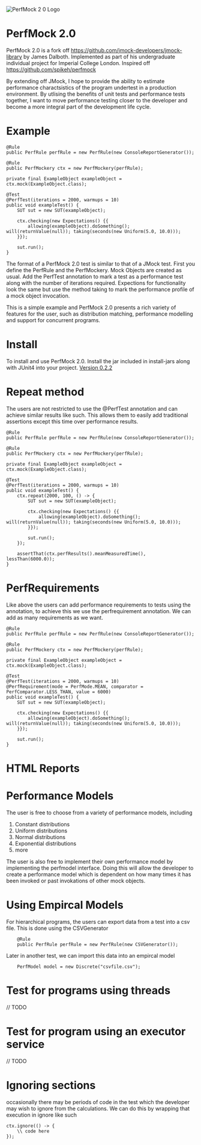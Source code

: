 ![PerfMock 2 0 Logo](https://user-images.githubusercontent.com/21280865/121378698-54545b00-c93b-11eb-8f55-83e1e6c077bd.PNG)

# PerfMock 2.0 

PerfMock 2.0 is a fork off https://github.com/jmock-developers/jmock-library by James Dalboth. Implemented as part of his undergraduate individual project for Imperial College London. Inspired off https://github.com/spikeh/perfmock

By extending off JMock, I hope to provide the ability to estimate performance charactsistics of the program undertest in a production environment. By utlising the benefits of unit tests and performance tests together, I want to move performance testing closer to the developer and become a more integral part of the development life cycle. 

# Example

```
@Rule
public PerfRule perfRule = new PerfRule(new ConsoleReportGenerator());

@Rule
public PerfMockery ctx = new PerfMockery(perfRule);

private final ExampleObject exampleObject = ctx.mock(ExampleObject.class);

@Test
@PerfTest(iterations = 2000, warmups = 10)
public void exampleTest() {
    SUT sut = new SUT(exampleObject);

    ctx.checking(new Expectations() {{
        allowing(exampleObject).doSomething(); will(returnValue(null)); taking(seconds(new Uniform(5.0, 10.0)));
    }});

    sut.run();
}
```

The format of a PerfMock 2.0 test is similar to that of a JMock test. First you define the PerfRule and the PerfMockery. Mock Objects are created as usual. Add the PerfTest annotation to mark a test as a performance test along with the number of iterations required. Expections for functionality look the same but use the method taking to mark the performance profile of a mock object invocation.

This is a simple example and PerfMock 2.0 presents a rich variety of features for the user, such as distribution matching, performance modelling and support for concurrent programs.

# Install

To install and use PerfMock 2.0. Install the jar included in install-jars along with JUnit4 into your project. [Version 0.2.2](https://github.com/JamesDalboth/PerfMock2.0/blob/master/install-jars/perfmock2-junit4-0.2.2-SNAPSHOT-jar-with-dependencies.jar)

# Repeat method

The users are not restricted to use the @PerfTest annotation and can achieve similar results like such. This allows them to easily add traditional assertions except this time over performance results.

```
@Rule
public PerfRule perfRule = new PerfRule(new ConsoleReportGenerator());

@Rule
public PerfMockery ctx = new PerfMockery(perfRule);

private final ExampleObject exampleObject = ctx.mock(ExampleObject.class);

@Test
@PerfTest(iterations = 2000, warmups = 10)
public void exampleTest() {
    ctx.repeat(2000, 100, () -> {
        SUT sut = new SUT(exampleObject);
    
        ctx.checking(new Expectations() {{
            allowing(exampleObject).doSomething(); will(returnValue(null)); taking(seconds(new Uniform(5.0, 10.0)));
        }});

        sut.run();
    });
    
    assertThat(ctx.perfResults().meanMeasuredTime(), lessThan(6000.0));
}
```

# PerfRequirements

Like above the users can add performance requirements to tests using the annotation, to achieve this we use the perfrequirement annotation. We can add as many requirements as we want.

```
@Rule
public PerfRule perfRule = new PerfRule(new ConsoleReportGenerator());

@Rule
public PerfMockery ctx = new PerfMockery(perfRule);

private final ExampleObject exampleObject = ctx.mock(ExampleObject.class);

@Test
@PerfTest(iterations = 2000, warmups = 10)
@PerfRequirement(mode = PerfMode.MEAN, comparator = PerfComparator.LESS_THAN, value = 6000)
public void exampleTest() {
    SUT sut = new SUT(exampleObject);

    ctx.checking(new Expectations() {{
        allowing(exampleObject).doSomething(); will(returnValue(null)); taking(seconds(new Uniform(5.0, 10.0)));
    }});

    sut.run();
}
```

# HTML Reports

# Performance Models

The user is free to choose from a variety of performance models, including

1. Constant distributions
2. Uniform distributions
3. Normal distributions
4. Exponential distributions
5. more

The user is also free to implement their own performance model by implementing the perfmodel interface. Doing this will allow the developer to create a performance model which is dependent on how many times it has been invoked or past invokations of other mock objects.

# Using Empircal Models

For hierarchical programs, the users can export data from a test into a csv file. This is done using the CSVGenerator

```
    @Rule
    public PerfRule perfRule = new PerfRule(new CSVGenerator());
```

Later in another test, we can import this data into an empircal model

```
    PerfModel model = new Discrete("csvfile.csv");
```

# Test for programs using threads

// TODO

# Test for program using an executor service

// TODO

# Ignoring sections

occasionally there may be periods of code in the test which the developer may wish to ignore from the calculations. We can do this by wrapping that execution in ignore like such

```
ctx.ignore(() -> {
    \\ code here
});
```
